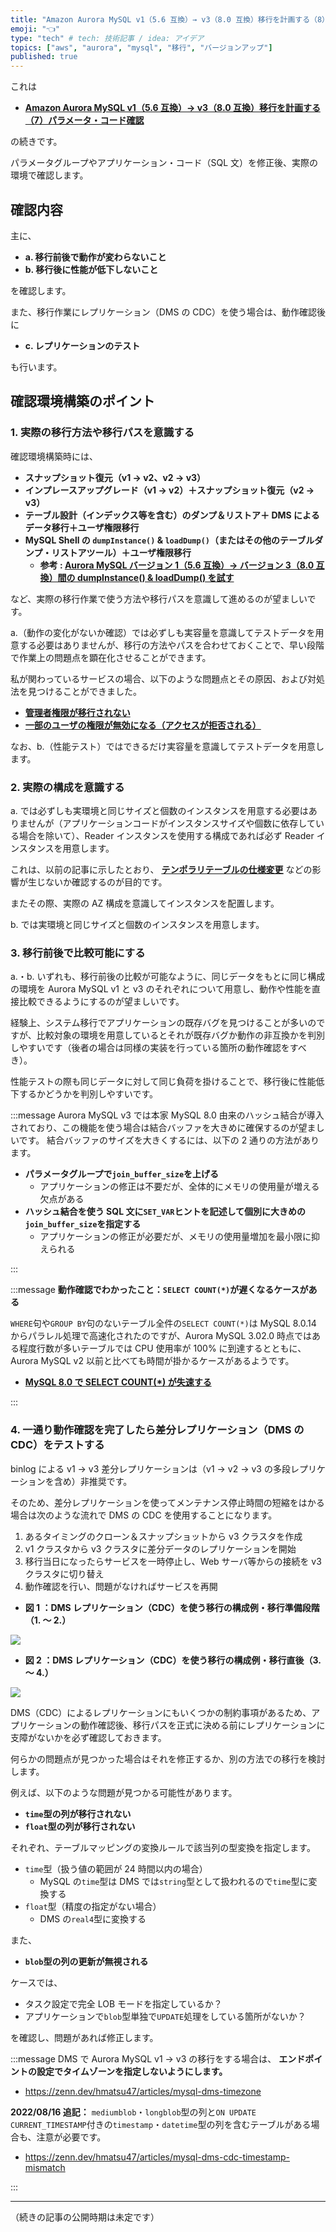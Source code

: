```yaml
---
title: "Amazon Aurora MySQL v1（5.6 互換）→ v3（8.0 互換）移行を計画する（8）動作確認"
emoji: "👈"
type: "tech" # tech: 技術記事 / idea: アイデア
topics: ["aws", "aurora", "mysql", "移行", "バージョンアップ"]
published: true
---
```


これは

- **[Amazon Aurora MySQL v1（5.6 互換）→ v3（8.0 互換）移行を計画する（7）パラメータ・コード確認](/hmatsu47/articles/aurora-mysql3-007-research-02)**

の続きです。

パラメータグループやアプリケーション・コード（SQL 文）を修正後、実際の環境で確認します。

## 確認内容

主に、

- **a. 移行前後で動作が変わらないこと**
- **b. 移行後に性能が低下しないこと**

を確認します。

また、移行作業にレプリケーション（DMS の CDC）を使う場合は、動作確認後に

- **c. レプリケーションのテスト**

も行います。

## 確認環境構築のポイント

### 1. 実際の移行方法や移行パスを意識する

確認環境構築時には、

- **スナップショット復元（v1 → v2、v2 → v3）**
- **インプレースアップグレード（v1 → v2）＋スナップショット復元（v2 → v3）**
- **テーブル設計（インデックス等を含む）のダンプ＆リストア＋ DMS によるデータ移行＋ユーザ権限移行**
- **MySQL Shell の `dumpInstance()` & `loadDump()`（またはその他のテーブルダンプ・リストアツール）＋ユーザ権限移行**
  - **参考 : [Aurora MySQL バージョン 1（5.6 互換）→ バージョン 3（8.0 互換）間の dumpInstance() & loadDump() を試す](https://qiita.com/hmatsu47/items/9db2ad8e8f41e44a54b7)**

など、実際の移行作業で使う方法や移行パスを意識して進めるのが望ましいです。

a.（動作の変化がないか確認）では必ずしも実容量を意識してテストデータを用意する必要はありませんが、移行の方法やパスを合わせておくことで、早い段階で作業上の問題点を顕在化させることができます。

私が関わっているサービスの場合、以下のような問題点とその原因、および対処法を見つけることができました。

- **[管理者権限が移行されない](https://qiita.com/hmatsu47/items/d3f34f39c28a4b802966#%E7%99%BA%E7%94%9F%E3%81%97%E3%81%9F%E5%95%8F%E9%A1%8C%E3%81%9D%E3%81%AE-1--%E7%AE%A1%E7%90%86%E8%80%85%E6%A8%A9%E9%99%90%E3%81%8C%E7%A7%BB%E8%A1%8C%E3%81%95%E3%82%8C%E3%81%AA%E3%81%84)**
- **[一部のユーザの権限が無効になる（アクセスが拒否される）](https://qiita.com/hmatsu47/items/d3f34f39c28a4b802966#%E7%99%BA%E7%94%9F%E3%81%97%E3%81%9F%E5%95%8F%E9%A1%8C%E3%81%9D%E3%81%AE-2--%E4%B8%80%E9%83%A8%E3%81%AE%E3%83%A6%E3%83%BC%E3%82%B6%E3%81%AE%E6%A8%A9%E9%99%90%E3%81%8C%E7%84%A1%E5%8A%B9%E3%81%AB%E3%81%AA%E3%82%8B%E3%82%A2%E3%82%AF%E3%82%BB%E3%82%B9%E3%81%8C%E6%8B%92%E5%90%A6%E3%81%95%E3%82%8C%E3%82%8B)**

なお、b.（性能テスト）ではできるだけ実容量を意識してテストデータを用意します。

### 2. 実際の構成を意識する

a. では必ずしも実環境と同じサイズと個数のインスタンスを用意する必要はありませんが（アプリケーションコードがインスタンスサイズや個数に依存している場合を除いて）、Reader インスタンスを使用する構成であれば必ず Reader インスタンスを用意します。

これは、以前の記事に示したとおり、 **[テンポラリテーブルの仕様変更](https://docs.aws.amazon.com/ja_jp/AmazonRDS/latest/AuroraUserGuide/AuroraMySQL.MySQL80.html#AuroraMySQL.mysql80-temp-tables-readers)** などの影響が生じないか確認するのが目的です。

またその際、実際の AZ 構成を意識してインスタンスを配置します。

b. では実環境と同じサイズと個数のインスタンスを用意します。

### 3. 移行前後で比較可能にする

a.・b. いずれも、移行前後の比較が可能なように、同じデータをもとに同じ構成の環境を Aurora MySQL v1 と v3 のそれぞれについて用意し、動作や性能を直接比較できるようにするのが望ましいです。

経験上、システム移行でアプリケーションの既存バグを見つけることが多いのですが、比較対象の環境を用意しているとそれが既存バグか動作の非互換かを判別しやすいです（後者の場合は同様の実装を行っている箇所の動作確認をすべき）。

性能テストの際も同じデータに対して同じ負荷を掛けることで、移行後に性能低下するかどうかを判別しやすいです。

:::message
Aurora MySQL v3 では本家 MySQL 8.0 由来のハッシュ結合が導入されており、この機能を使う場合は結合バッファを大きめに確保するのが望ましいです。
結合バッファのサイズを大きくするには、以下の 2 通りの方法があります。

- **パラメータグループで`join_buffer_size`を上げる**
  - アプリケーションの修正は不要だが、全体的にメモリの使用量が増える欠点がある
- **ハッシュ結合を使う SQL 文に`SET_VAR`ヒントを記述して個別に大きめの`join_buffer_size`を指定する**
  - アプリケーションの修正が必要だが、メモリの使用量増加を最小限に抑えられる

:::

:::message
**動作確認でわかったこと：`SELECT COUNT(*)`が遅くなるケースがある**

`WHERE`句や`GROUP BY`句のないテーブル全件の`SELECT COUNT(*)`は MySQL 8.0.14 からパラレル処理で高速化されたのですが、Aurora MySQL 3.02.0 時点ではある程度行数が多いテーブルでは CPU 使用率が 100% に到達するとともに、Aurora MySQL v2 以前と比べても時間が掛かるケースがあるようです。

- **[MySQL 8.0 で SELECT COUNT(\*) が失速する](https://zenn.dev/hmatsu47/articles/mysql80-count-slowdown#fnref-52c5-1)**

:::

### 4. 一通り動作確認を完了したら差分レプリケーション（DMS の CDC）をテストする

binlog による v1 → v3 差分レプリケーションは（v1 → v2 → v3 の多段レプリケーションを含め）非推奨です。

そのため、差分レプリケーションを使ってメンテナンス停止時間の短縮をはかる場合は次のような流れで DMS の CDC を使用することになります。

1. あるタイミングのクローン＆スナップショットから v3 クラスタを作成
2. v1 クラスタから v3 クラスタに差分データのレプリケーションを開始
3. 移行当日になったらサービスを一時停止し、Web サーバ等からの接続を v3 クラスタに切り替え
4. 動作確認を行い、問題がなければサービスを再開

- **図 1 ：DMS レプリケーション（CDC）を使う移行の構成例・移行準備段階（1. 〜 2.）**

![](/images/aurora-mysql3-plan-book/dms_replication_before.png)

- **図 2 ：DMS レプリケーション（CDC）を使う移行の構成例・移行直後（3. 〜 4.）**

![](/images/aurora-mysql3-plan-book/dms_replication_after.png)

DMS（CDC）によるレプリケーションにもいくつかの制約事項があるため、アプリケーションの動作確認後、移行パスを正式に決める前にレプリケーションに支障がないかを必ず確認しておきます。

何らかの問題点が見つかった場合はそれを修正するか、別の方法での移行を検討します。

例えば、以下のような問題が見つかる可能性があります。

- **`time`型の列が移行されない**
- **`float`型の列が移行されない**

それぞれ、テーブルマッピングの変換ルールで該当列の型変換を指定します。

- `time`型（扱う値の範囲が 24 時間以内の場合）
  - MySQL の`time`型は DMS では`string`型として扱われるので`time`型に変換する
- `float`型（精度の指定がない場合）
  - DMS の`real4`型に変換する

また、

- **`blob`型の列の更新が無視される**

ケースでは、

- タスク設定で完全 LOB モードを指定しているか？
- アプリケーションで`blob`型単独で`UPDATE`処理をしている箇所がないか？

を確認し、問題があれば修正します。

:::message
DMS で Aurora MySQL v1 → v3 の移行をする場合は、 **エンドポイントの設定でタイムゾーンを指定しないようにします。**

- https://zenn.dev/hmatsu47/articles/mysql-dms-timezone

**2022/08/16 追記：**
`mediumblob`・`longblob`型の列と`ON UPDATE CURRENT_TIMESTAMP`付きの`timestamp`・`datetime`型の列を含むテーブルがある場合も、注意が必要です。

- https://zenn.dev/hmatsu47/articles/mysql-dms-cdc-timestamp-mismatch

:::

---

（続きの記事の公開時期は未定です）
